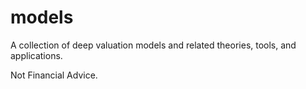 # models

A collection of deep valuation models and related theories, tools, and applications.

Not Financial Advice.
